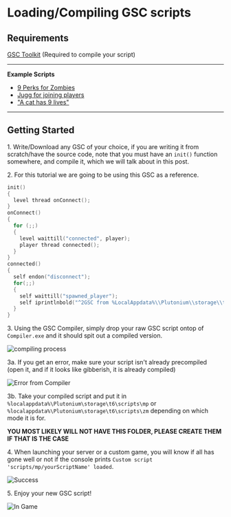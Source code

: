 # Loading/Compiling GSC scripts

## Requirements

[GSC Toolkit](https://drive.google.com/file/d/1j_ocjFCQsFaWqF2-PfdoJt2nF_EpNL_G/view?usp=sharing) (Required to compile your script)

---

__Example Scripts__
- [9 Perks for Zombies](https://forum.plutonium.pw/topic/29/all-perk-slots-unlock-script-zombies)
- [Jugg for joining players](https://forum.plutonium.pw/topic/112/jugger-for-new-players-joining-at-or-after-round-8-zombies)
- ["A cat has 9 lives"](https://forum.plutonium.pw/topic/449/mob-of-the-dead-mod-a-cat-has-9-lives)

---

## Getting Started
1\. Write/Download any GSC of your choice, if you are writing it from scratch/have the source code, note that you must have an `init()` function somewhere, and compile it, which we will talk about in this post.

2\. For this tutorial we are going to be using this GSC as a reference.

```c
init()
{
  level thread onConnect();
}
onConnect()
{
  for (;;)
  {
    level waittill("connected", player);
    player thread connected();
  }
}
connected()
{
  self endon("disconnect");
  for(;;)
  {
    self waittill("spawned_player");
    self iprintlnbold("^2GSC from %LocalAppdata%\\Plutonium\\storage\\t6\\scripts\\mp\\test.gsc ^1(Compiled)");
  }
}
```

3\. Using the GSC Compiler, simply drop your raw GSC script ontop of `Compiler.exe` and it should spit out a compiled version.

![compiling process](https://i.imgur.com/OWtguHd.gif)

3a\. If you get an error, make sure your script isn't already precompiled (open it, and if it looks like gibberish, it is already compiled)  

![Error from Compiler](https://i.imgur.com/JgwqeCy.png)

3b\. Take your compiled script and put it in `%localappdata%\Plutonium\storage\t6\scripts\mp` or `%localappdata%\Plutonium\storage\t6\scripts\zm` depending on which mode it is for. 

**YOU MOST LIKELY WILL NOT HAVE THIS FOLDER, PLEASE CREATE THEM IF THAT IS THE CASE**  

4\. When launching your server or a custom game, you will know if all has gone well or not if the console prints `Custom script 'scripts/mp/yourScriptName' loaded`.

![Success](https://i.imgur.com/oVlCBnI.png)

5\. Enjoy your new GSC script!

![In Game](https://i.imgur.com/bun6iFx.png)